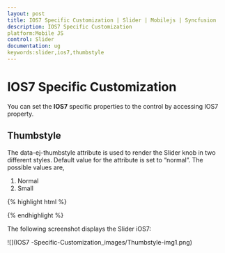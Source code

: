 ```yaml
---
layout: post
title: IOS7 Specific Customization | Slider | Mobilejs | Syncfusion
description: IOS7 Specific Customization
platform:Mobile JS
control: Slider
documentation: ug
keywords:slider,ios7,thumbstyle
---
```


# IOS7 Specific Customization

You can set the **IOS7** specific properties to the control by accessing IOS7 property.

## Thumbstyle	

The data-ej-thumbstyle attribute is used to render the Slider knob in two different styles.  Default value for the attribute is set to “normal”.
The possible values are,

1.	Normal
2.	Small




{% highlight html %}

<div id="slider_sample" data-role="ejmslider" data-ej-rendermode="ios7" data-ej-ios7-thumbstyle="small" ></div>

{% endhighlight %}



The following screenshot displays the Slider iOS7:


![](IOS7 -Specific-Customization_images/Thumbstyle-img1.png) 

